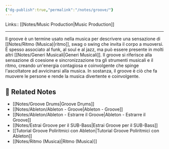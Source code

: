```yaml
---
{"dg-publish":true,"permalink":"/notes/groove/"}
---
```


Links:: [[Notes/Music Production\|Music Production]]

---
Il groove è un termine usato nella musica per descrivere una sensazione di [[Notes/Ritmo (Musica)\|ritmo]], swag o swing che invita il corpo a muoversi. È spesso associato al funk, al soul e al jazz, ma può essere presente in molti altri [[Notes/Generi Musicali\|Generi Musicali]]. Il groove si riferisce alla sensazione di coesione e sincronizzazione tra gli strumenti musicali e il ritmo, creando un'energia contagiosa e coinvolgente che spinge l'ascoltatore ad avvicinarsi alla musica. In sostanza, il groove è ciò che fa muovere le persone e rende la musica divertente e coinvolgente.



## 🔗 Related Notes

- [[Notes/Groove Drums\|Groove Drums]]
- [[Notes/Ableton/Ableton - Groove\|Ableton - Groove]]
- [[Notes/Ableton/Ableton - Estrarre il Groove\|Ableton - Estrarre il Groove]]
- [[Notes/Estrai Groove per il SUB-Bass\|Estrai Groove per il SUB-Bass]]
- [[Tutorial Groove Poliritmici con Ableton\|Tutorial Groove Poliritmici con Ableton]]
- [[Notes/Ritmo (Musica)\|Ritmo (Musica)]]


